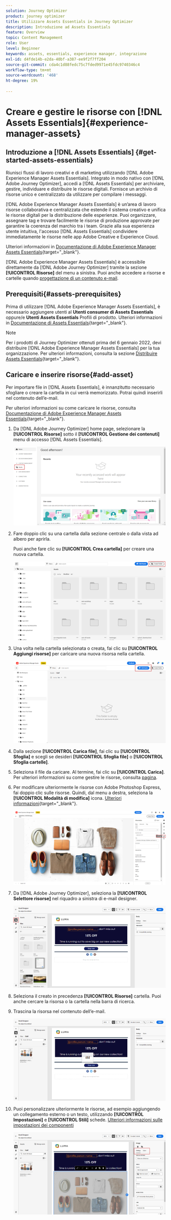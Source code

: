 ```yaml
---
solution: Journey Optimizer
product: journey optimizer
title: Utilizzare Assets Essentials in Journey Optimizer
description: Introduzione ad Assets Essentials
feature: Overview
topic: Content Management
role: User
level: Beginner
keywords: assets, essentials, experience manager, integrazione
exl-id: d4fde14b-e2da-40bf-a387-ee9f2f7ff204
source-git-commit: cda4c1d88fedc75c7fded9971e45fdc9740346c4
workflow-type: tm+mt
source-wordcount: '468'
ht-degree: 19%

---
```


# Creare e gestire le risorse con [!DNL Assets Essentials]{#experience-manager-assets}

## Introduzione a [!DNL Assets Essentials] {#get-started-assets-essentials}

Riunisci flussi di lavoro creativi e di marketing utilizzando [!DNL Adobe Experience Manager Assets Essentials]. Integrato in modo nativo con [!DNL Adobe Journey Optimizer], accedi a [!DNL Assets Essentials] per archiviare, gestire, individuare e distribuire le risorse digitali. Fornisce un archivio di risorse unico e centralizzato da utilizzare per compilare i messaggi.

[!DNL Adobe Experience Manager Assets Essentials] è un’area di lavoro risorse collaborativa e centralizzata che estende il sistema creativo e unifica le risorse digitali per la distribuzione delle esperienze. Puoi organizzare, assegnare tag e trovare facilmente le risorse di produzione approvate per garantire la coerenza del marchio tra i team. Grazie alla sua esperienza utente intuitiva, l&#39;accesso [!DNL Assets Essentials] condividere immediatamente le risorse nelle app Adobe Creative e Experience Cloud.

Ulteriori informazioni in [Documentazione di Adobe Experience Manager Assets Essentials](https://experienceleague.adobe.com/docs/experience-manager-assets-essentials/help/introduction.html){target="_blank"}.

[!DNL Adobe Experience Manager Assets Essentials] è accessibile direttamente da [!DNL Adobe Journey Optimizer] tramite la sezione **[!UICONTROL Risorse]** del menu a sinistra. Puoi anche accedere a risorse e cartelle quando [progettazione di un contenuto e-mail](get-started-email-design.md).

## Prerequisiti{#assets-prerequisites}

Prima di utilizzare [!DNL Adobe Experience Manager Assets Essentials], è necessario aggiungere utenti al **Utenti consumer di Assets Essentials** oppure/e **Utenti Assets Essentials** Profili di prodotto. Ulteriori informazioni in [Documentazione di Assets Essentials](https://experienceleague.adobe.com/docs/experience-manager-assets-essentials/help/deploy-administer.html?lang=it){target="_blank"}.

>[!NOTE]
>Per i prodotti di Journey Optimizer ottenuti prima del 6 gennaio 2022, devi distribuire [!DNL Adobe Experience Manager Assets Essentials] per la tua organizzazione. Per ulteriori informazioni, consulta la sezione [Distribuire Assets Essentials](https://experienceleague.adobe.com/docs/experience-manager-assets-essentials/help/deploy-administer.html?lang=it){target="_blank"}.

## Caricare e inserire risorse{#add-asset}

Per importare file in [!DNL Assets Essentials], è innanzitutto necessario sfogliare o creare la cartella in cui verrà memorizzato. Potrai quindi inserirli nel contenuto dell’e-mail.

Per ulteriori informazioni su come caricare le risorse, consulta [Documentazione di Adobe Experience Manager Assets Essentials](https://experienceleague.adobe.com/docs/experience-manager-assets-essentials/help/add-delete.html){target="_blank"}.

1. Da [!DNL Adobe Journey Optimizer] home page, selezionare la **[!UICONTROL Risorse]** sotto il **[!UICONTROL Gestione dei contenuti]** menu di accesso [!DNL Assets Essentials].

   ![](assets/media_library_1.png)

1. Fare doppio clic su una cartella dalla sezione centrale o dalla vista ad albero per aprirla.

   Puoi anche fare clic su **[!UICONTROL Crea cartella]** per creare una nuova cartella.

   ![](assets/media_library_8.png)

1. Una volta nella cartella selezionata o creata, fai clic su **[!UICONTROL Aggiungi risorse]** per caricare una nuova risorsa nella cartella.

   ![](assets/media_library_2.png)

1. Dalla sezione **[!UICONTROL Carica file]**, fai clic su **[!UICONTROL Sfoglia]** e scegli se desideri **[!UICONTROL Sfoglia file]** o **[!UICONTROL Sfoglia cartelle]**.

1. Seleziona il file da caricare. Al termine, fai clic su **[!UICONTROL Carica]**. Per ulteriori informazioni su come gestire le risorse, consulta [pagina](https://experienceleague.adobe.com/docs/experience-manager-assets-essentials/help/manage-organize.html).

1. Per modificare ulteriormente le risorse con Adobe Photoshop Express, fai doppio clic sulle risorse. Quindi, dal menu a destra, seleziona la **[!UICONTROL Modalità di modifica]** icona. [Ulteriori informazioni](https://experienceleague.adobe.com/docs/experience-manager-assets-essentials/help/edit-images.html){target="_blank"}.

   ![](assets/media_library_12.png)

1. Da [!DNL Adobe Journey Optimizer], seleziona la **[!UICONTROL Selettore risorse]** nel riquadro a sinistra di e-mail designer.

   ![](assets/media_library_5.png)

1. Seleziona il creato in precedenza **[!UICONTROL Risorse]** cartella. Puoi anche cercare la risorsa o la cartella nella barra di ricerca.

1. Trascina la risorsa nel contenuto dell’e-mail.

   ![](assets/media_library_6.png)

1. Puoi personalizzare ulteriormente le risorse, ad esempio aggiungendo un collegamento esterno o un testo, utilizzando **[!UICONTROL Impostazioni]** e **[!UICONTROL Stili]** schede. [Ulteriori informazioni sulle impostazioni dei componenti](content-components.md)

   ![](assets/media_library_13.png)

   <!--
    After adding your asset to your email, use the **[!UICONTROL Find similar Stock photos]** option to locate Stock photos that match the content, color, and composition of your image. [Learn more about Adobe Stock](stock.md).

    Note that this option is available for licensed/unlicensed Stock images and images from your Assets folder. 

    ![](assets/media_library_14.png)
    -->